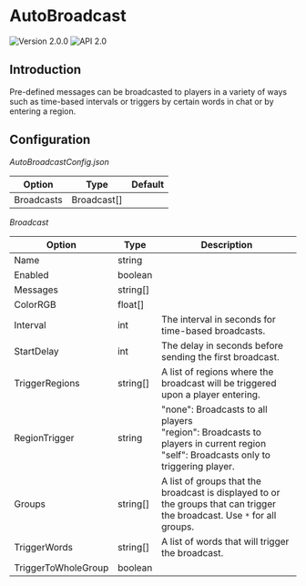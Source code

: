 # AutoBroadcast
![Version 2.0.0](https://img.shields.io/badge/Version-2.0.0-blue.svg)
![API 2.0](https://img.shields.io/badge/API-2.0-green.svg)

Introduction
-----
Pre-defined messages can be broadcasted to players in a variety of ways such as time-based intervals or triggers by certain words in chat or by entering a region.

Configuration
-----
_AutoBroadcastConfig.json_

| Option | Type | Default |
|---|---|---|
| Broadcasts | Broadcast[] | |

_Broadcast_

| Option | Type | Description |
|---|---|---|
| Name | string | |
| Enabled | boolean | |
| Messages | string[] | |
| ColorRGB | float[] | |
| Interval | int | The interval in seconds for time-based broadcasts. |
| StartDelay | int | The delay in seconds before sending the first broadcast. |
| TriggerRegions | string[] | A list of regions where the broadcast will be triggered upon a player entering. |
| RegionTrigger | string | "none": Broadcasts to all players<br />"region": Broadcasts to players in current region<br />"self": Broadcasts only to triggering player. |
| Groups | string[] | A list of groups that the broadcast is displayed to or the groups that can trigger the broadcast. Use `*` for all groups. | 
| TriggerWords | string[] | A list of words that will trigger the broadcast. |
| TriggerToWholeGroup | boolean | |